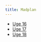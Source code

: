 ```yaml
---
title: Madplan
---
```


- [Uge 16](https://duffau.github.io/madplan/uge16)
- [Uge 17](https://duffau.github.io/madplan/uge17)
- [Uge 18](https://duffau.github.io/madplan/uge18)
